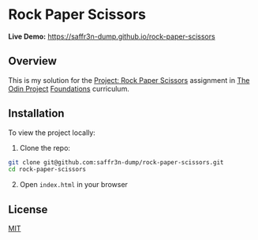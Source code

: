# Rock Paper Scissors

**Live Demo:** https://saffr3n-dump.github.io/rock-paper-scissors

## Overview

This is my solution for the [Project: Rock Paper Scissors](https://www.theodinproject.com/lessons/foundations-rock-paper-scissors) assignment in [The Odin Project](https://www.theodinproject.com) [Foundations](https://www.theodinproject.com/paths/foundations/courses/foundations) curriculum.

## Installation

To view the project locally:

1. Clone the repo:

```bash
git clone git@github.com:saffr3n-dump/rock-paper-scissors.git
cd rock-paper-scissors
```

2. Open `index.html` in your browser

## License

[MIT](https://opensource.org/license/MIT)
